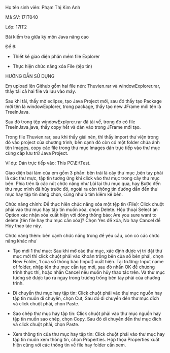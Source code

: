 Họ tên sinh viên: Phạm Thị Kim Anh


Mã SV: 17IT040


Lớp: 17IT2


Bài kiểm tra giữa kỳ môn Java nâng cao


Đề 6: 


-	Thiết kế giao diện phần mềm file Explorer


-	Thực hiện chức năng xóa File (tệp tin)


HƯỚNG DẪN SỬ DỤNG



Em upload lên Github gồm hai file nén: Thuvien.rar và windowExplorer.rar, thầy tải cả hai file và lưu vào máy.


Sau khi tải, thầy mở eclipse, tạo Java Project mới, sau đó thầy tạo Package mới tên là windowExplorer, trong package, thầy tạo new JFrame mới tên là TreeInJava. 


Sau đó trong tệp windowExplorer.rar đã tải về, trong đó có file TreeInJava.java, thầy copy hết và dán vào trong JFrame mới tạo. 


Trong file Thuvien.rar, sau khi thầy giải nén, thì thầy import thư viện trong đó vào project của chương trình, bên cạnh đó còn có một folder chứa ảnh tên Images, copy các file trong thư mục Images dán trực tiếp vào thư mục cùng cấp lưu trữ Java Project. 


Ví dụ: Dán trực tiếp vào: This PC\E:\Test.


Giao diện bài làm của em gồm 3 phần: bên trái là cây thư mục ,bên tay phải là các thư mực, tập tin tương ứng khi click vào thư mục trong cây thư mục bên. Phía trên là các nút chức năng như Lùi lại thư mục qua, hay Bước đến thư mục mình đã hủy trước đó, ngoài ra còn thông tin đường dẫn đến thư mục hay tập tin đang chọn, cũng như ô tìm kiếm kế bên.


Chức năng chính: Để thực hiên chức năng xóa một tệp tin (File): Click chuột phải vào thư mục hay tập tin muốn xóa, chọn Delete. Hộp thoại Select an Option xác nhận xóa xuất hiện với dòng thông báo: Are you sure want to delete [tên file hay thư mục cần xóa]? Chọn Yes để xóa, No hay Cancel để Hủy thao tác này.


Chức năng thêm: bên cạnh chức năng trong đề yêu cầu, còn có các chức năng khác như


-	Tạo mới 1 thư mục: Sau khi mở các thư mục, xác định được vị trí đặt thư mục mới thì click chuột phải vào khoản trống bên của sổ bên phải, chọn New Folder, 1 của sổ thông báo (Input) xuất hiện. Tại trường: Input name of folder, nhập tên thư mục cần tạo mới, sau đó nhấn OK để chương trình thực thi, hoặc nhấn Cancel nếu muốn hủy thao tác trên. Và thư mục tương sẽ được tạo ra ngay trong trường trống bên tay phải của chương trình.


-	Di chuyển thư mục hay tập tin: Click chuột phải vào thư mục nguồn hay tập tin muốn di chuyển, chọn Cut, Sau đó di chuyển đến thư mục đích và click chuột phải, chọn Paste.


-	Sao chép thư mục hay tập tin: Click chuột phải vào thư mục nguồn hay tập tin muốn sao chép, chọn Copy. Sau đó di chuyển đến thư mục đích và click chuột phải, chọn Paste.


-	Xem thông tin của thư mục hay tập tin: Click chuột phải vào thư mục hay tập tin muốn xem thông tin, chọn Properties. Hộp thọa Properties xuất hiện cũng với các thông tin về file hay folder cần xem.





